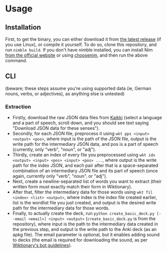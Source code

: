 # Usage

## Installation

First, to get the binary, you can either download it from [the latest release](https://github.com/NiChrosia/wkt/releases/latest) (if you use Linux), or compile it yourself. To do so, clone this repository, and run `nimble build`. If you don't have nimble installed, you can install Nim [from the official website](https://nim-lang.org/install.html) or using [choosenim](https://github.com/dom96/choosenim), and then run the above command.

## CLI

(beware; these steps assume you're using supported data (ie, German nouns, verbs, or adjectives), as anything else is untested)

### Extraction

- Firstly, download the raw JSON data files from [Kaikki](https://kaikki.org/dictionary/) (select a language and a part of speech, scroll down, and you should see text saying "Download JSON data for these senses").
- Secondly, for each JSON file, preprocess it using `wkt pps <input> <output> <pos>`, where input is the path of the JSON file, output is the write path for the intermediary JSON data, and pos is a part of speech (currently, only "verb", "noun", or "adj").
- Thirdly, create an index of every file you preprocessed using `wkt idx <output> <input> <pos> <input> <pos> ...`, where output is the write path for the index JSON, and each pair after that is a space-separated combination of an intermediary JSON file and its part of speech (once again, currently only "verb", "noun", or "adj").
- Next, create a newline-separated list of words you want to extract (their written form must exactly match their form in Wiktionary).
- After that, filter the intermediary data for those words using `wkt fil <index> <list> <output>`, where index is the index file created earlier, list is the wordlist file you just created, and output is the desired write path for the intermediary data for those words.
- Finally, to actually create the deck, run `python create_basic_deck.py [--email <email>] <input> <output>` (`create_basic_deck.py` is from the repository), where input is the path to the intermediary data created in the previous step, and output is the write path to the Anki deck (as an apkg file). The email parameter is optional, but it enables adding sound to decks (the email is required for downloading the sound, as per [Wiktionary's bot guidelines](https://www.mediawiki.org/wiki/API:Etiquette#The_User-Agent_header)).
